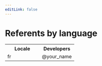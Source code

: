 ```yaml
---
editLink: false
---
```


# Referents by language

<table >
<tr><th width="50%">Locale</th><th width="50%">Developers</th></tr>
<tr><td width="50%">fr</td><td width="50%">@your_name</td></tr>
</table>

